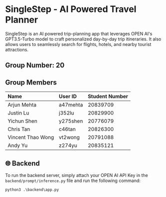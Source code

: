 # SingleStep - AI Powered Travel Planner
SingleStep is an AI powered trip-planning app that leverages OPEN AI's GPT3.5-Turbo model to craft personalized day-by-day trip itineraries. It also allows users to seamlessly search for flights, hotels, and nearby tourist attractions.

## Group Number: 20

## Group Members
|Name | User ID | Student Number |
|:------|:---------|:--------------|
|Arjun Mehta|a47mehta|20839709|
|Justin Lu|j352lu|20829900|
|Yichun Shen|y275shen|20776079|
|Chris Tan|c46tan|20826300|
|Vincent Thao Wong|vt2wong|20791088|
|Andy Yu|z274yu|20835121|

## :globe_with_meridians: Backend
To run the backend server, simply attach your OPEN AI API Key in the `backend/prompt/inference.py` file and run the following command:
```
python3 .\backend\app.py
```
